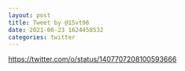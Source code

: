 ```yaml
--- 
layout: post 
title: Tweet by @1Svt96 
date: 2021-06-23 1624458532 
categories: twitter 
--- 
```

https://twitter.com/o/status/1407707208100593666